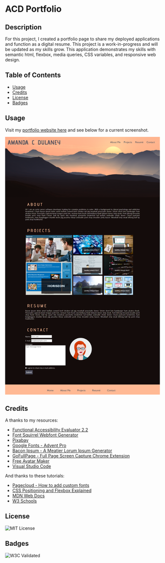 # ACD Portfolio
## Description
For this project, I created a portfolio page to share my deployed applications and function as a digital resume. This project is a work-in-progress and will be updated as my skills grow. This application demonstrates my skills with semantic html, flexbox, media queries, CSS variables, and responsive web design. 

## Table of Contents
- [Usage](#usage)
- [Credits](#credits)
- [License](#license)
- [Badges](#badges)

## Usage
Visit my [portfolio website here](https://quadrilateral0.github.io/ACD-Portfolio/) and see below for a current screenshot.

![Screenshot of Completed Website](assets/images/screenshot-portfolio.png)

## Credits
A thanks to my resources:
- [Functional Accessibility Evaluator 2.2](https://fae.disability.illinois.edu/anonymous/?Anonymous%20Report=/)
- [Font Squirrel Webfont Generator](https://www.fontsquirrel.com/tools/webfont-generator)
- [Pixabay](https://pixabay.com/)
- [Google Fonts - Advent Pro](https://fonts.google.com/specimen/Advent+Pro)
- [Bacon Ipsum - A Meatier Lorum Ipsum Generator](https://baconipsum.com/)
- [GoFullPage - Full Page Screen Capture Chrome Extension](https://chrome.google.com/webstore/detail/gofullpage-full-page-scre/fdpohaocaechififmbbbbbknoalclacl/related)
- [Free Avatar Maker](https://avatarmaker.com/)
- [Visual Studio Code](https://code.visualstudio.com/download)

And thanks to these tutorials:
- [Pagecloud - How to add custom fonts](https://www.pagecloud.com/blog/how-to-add-custom-fonts-to-any-website)
- [CSS Positioning and Flexbox Explained](https://www.freecodecamp.org/news/css-positioning-and-flexbox-explained/)
- [MDN Web Docs](https://developer.mozilla.org/)
- [W3 Schools](https://www.w3schools.com/)

## License
![MIT License](https://img.shields.io/badge/license-MIT-green)

## Badges
![W3C Validated](https://img.shields.io/badge/w3c-validated-green)